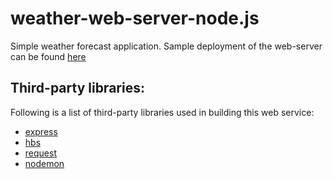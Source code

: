 # weather-web-server-node.js
Simple weather forecast application.
Sample deployment of the web-server can be found [here](https://weather-app-node-js-1.herokuapp.com/)

## Third-party libraries:
Following is a list of third-party libraries used in building this web service:
- [express](https://www.npmjs.com/package/express)
- [hbs](https://www.npmjs.com/package/hbs)
- [request](https://www.npmjs.com/package/request)
- [nodemon](https://www.npmjs.com/package/nodemon)
